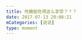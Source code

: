 ```yaml
---
title: 吃糖能吃得这么享受？？？
date: 2017-07-13 20:08:21
mCategories: [说说]
type: moment
---
```


<div id="pics-20170713200821"></div>

<script>
var data = [
    {"link": "2017-07-13_000000.jpeg", "type": "shuoshuo"},
    {"link": "2017-07-13_000001.jpeg", "type": "shuoshuo"},
    {"link": "2017-07-13_000002.jpeg", "type": "shuoshuo"}
];
picsRender(data, "pics-20170713200821");
</script>
